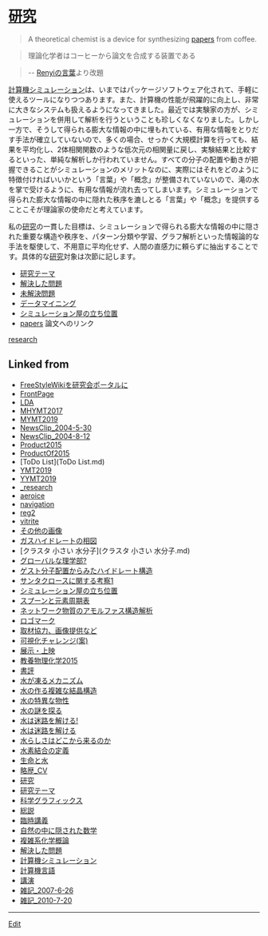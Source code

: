---
---
# [研究](/研究)

>A theoretical chemist is a device for synthesizing [papers](/papers) from coffee.

>理論化学者はコーヒーから論文を合成する装置である

>-- [Renyiの言葉](https://ja.wikipedia.org/wiki/%E3%83%AC%E3%83%BC%E3%83%8B%E3%83%BB%E3%82%A2%E3%83%AB%E3%83%95%E3%83%AC%E3%83%BC%E3%83%89)より改題



[計算機シミュレーション](/計算機シミュレーション)は、いまではパッケージソフトウェア化されて、手軽に使えるツールになりつつあります。また、計算機の性能が飛躍的に向上し、非常に大きなシステムも扱えるようになってきました。最近では実験家の方が、シミュレーションを併用して解析を行うということも珍しくなくなりました。しかし一方で、そうして得られる膨大な情報の中に埋もれている、有用な情報をとりだす手法が確立していないので、多くの場合、せっかく大規模計算を行っても、結果を平均化し、2体相関関数のような低次元の相関量に戻し、実験結果と比較するといった、単純な解析しか行われていません。すべての分子の配置や動きが把握できることがシミュレーションのメリットなのに、実際にはそれをどのように特徴付ければいいかという「言葉」や「概念」が整備されていないので、滝の水を掌で受けるように、有用な情報が流れ去ってしまいます。シミュレーションで得られた膨大な情報の中に隠れた秩序を漉しとる「言葉」や「概念」を提供することこそが理論家の使命だと考えています。

私の[研究](/研究)の一貫した目標は、シミュレーションで得られる膨大な情報の中に隠された重要な構造や秩序を、パターン分類や学習、グラフ解析といった情報論的な手法を駆使して、不用意に平均化せず、人間の直感力に頼らずに抽出することです。具体的な[研究](/研究)対象は次節に記します。


* [研究テーマ](/研究テーマ)
* [解決した問題](/解決した問題)
* [未解決問題](/未解決問題)
* [データマイニング](/データマイニング)
* [シミュレーション屋の立ち位置](/シミュレーション屋の立ち位置)
* [papers](/papers) 論文へのリンク

[research](/research)





## Linked from

* [FreeStyleWikiを研究会ポータルに](FreeStyleWikiを研究会ポータルに.md)
* [FrontPage](FrontPage.md)
* [LDA](LDA.md)
* [MHYMT2017](MHYMT2017.md)
* [MYMT2019](MYMT2019.md)
* [NewsClip_2004-5-30](NewsClip_2004-5-30.md)
* [NewsClip_2004-8-12](NewsClip_2004-8-12.md)
* [Product2015](Product2015.md)
* [ProductOf2015](ProductOf2015.md)
* [ToDo List](ToDo List.md)
* [YMT2019](YMT2019.md)
* [YYMT2019](YYMT2019.md)
* [_research](_research.md)
* [aeroice](aeroice.md)
* [navigation](navigation.md)
* [reg2](reg2.md)
* [vitrite](vitrite.md)
* [その他の画像](その他の画像.md)
* [ガスハイドレートの相図](ガスハイドレートの相図.md)
* [クラスタ 小さい 水分子](クラスタ 小さい 水分子.md)
* [グローバルな理学部?](グローバルな理学部?.md)
* [ゲスト分子配置からみたハイドレート構造](ゲスト分子配置からみたハイドレート構造.md)
* [サンタクロースに関する考察1](サンタクロースに関する考察1.md)
* [シミュレーション屋の立ち位置](シミュレーション屋の立ち位置.md)
* [スプーンと元素周期表](スプーンと元素周期表.md)
* [ネットワーク物質のアモルファス構造解析](ネットワーク物質のアモルファス構造解析.md)
* [ロゴマーク](ロゴマーク.md)
* [取材協力、画像提供など](取材協力、画像提供など.md)
* [可視化チャレンジ(案)](可視化チャレンジ(案).md)
* [展示・上映](展示・上映.md)
* [教養物理化学2015](教養物理化学2015.md)
* [書評](書評.md)
* [水が凍るメカニズム](水が凍るメカニズム.md)
* [水の作る複雑な結晶構造](水の作る複雑な結晶構造.md)
* [水の特異な物性](水の特異な物性.md)
* [水の謎を探る](水の謎を探る.md)
* [水は迷路を解ける!](水は迷路を解ける!.md)
* [水は迷路を解ける](水は迷路を解ける.md)
* [水らしさはどこから来るのか](水らしさはどこから来るのか.md)
* [水素結合の定義](水素結合の定義.md)
* [生命と水](生命と水.md)
* [略歴_CV](略歴_CV.md)
* [研究](研究.md)
* [研究テーマ](研究テーマ.md)
* [科学グラフィックス](科学グラフィックス.md)
* [総説](総説.md)
* [臨時講義](臨時講義.md)
* [自然の中に隠された数学](自然の中に隠された数学.md)
* [複雑系化学概論](複雑系化学概論.md)
* [解決した問題](解決した問題.md)
* [計算機シミュレーション](計算機シミュレーション.md)
* [計算機言語](計算機言語.md)
* [講演](講演.md)
* [雑記_2007-6-26](雑記_2007-6-26.md)
* [雑記_2010-7-20](雑記_2010-7-20.md)


----
[Edit](https://github.com/vitroid/vitroid.github.io/edit/master/MD/研究.md)

